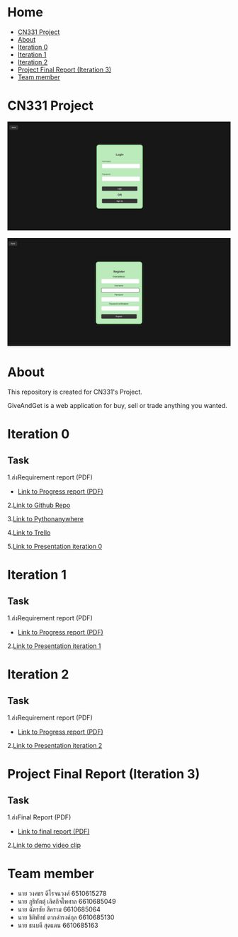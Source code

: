 # Home
 * [CN331 Project](#CN331-Project)
 * [About](#About)
 * [Iteration 0](#Iteration-0)
 * [Iteration 1](#Iteration-1)
 * [Iteration 2](#Iteration-2)
 * [Project Final Report (Iteration 3)](#project-final-report-iteration-3)
 * [Team member](#Team-member) 

# CN331 Project

![Login](README_images/Login.png)

![SignUp](README_images/SignUp.png)

# About 

This repository is created for CN331's Project.

GiveAndGet is a web application for buy, sell or trade anything you wanted.

# Iteration 0
## Task
  1.ส่งRequirement report (PDF)
  * [Link to Progress report (PDF)](https://drive.google.com/file/d/1LZlmM6vGSMkpzHwmsox6Volm-2wfZ2UV/view?usp=sharing)
  
  2.[Link to Github Repo](https://github.com/Miyorina378/GiveAndGet.git)
  
  3.[Link to Pythonanywhere](https://miyorina.pythonanywhere.com/)
  
  4.[Link to Trello](https://trello.com/b/3iOxyUke/giveandget)
  
  5.[Link to Presentation iteration 0](https://drive.google.com/file/d/1r_qTqTDfE0K_NLoxcljS4dakK40agHru/view?usp=sharing)

# Iteration 1
## Task
  1.ส่งRequirement report (PDF)
  * [Link to Progress report (PDF)](https://drive.google.com/file/d/1Ng_PLy_6prS_GugbLl2huLKPvN8x4mRW/view?usp=sharing)
  
  2.[Link to Presentation iteration 1](https://drive.google.com/file/d/17gI6M_pE7-0l1G0sXMjc66BTagqU1UCt/view?usp=sharing)

# Iteration 2
## Task
  1.ส่งRequirement report (PDF)
  * [Link to Progress report (PDF)](https://drive.google.com/file/d/1gqTIWXBo6QeIamF7OKFbJMLN1Es7_sjU/view?usp=sharing)
  
  2.[Link to Presentation iteration 2](https://drive.google.com/file/d/1tsTijRL4pDEgJSKYNHon-0-Ms0UpKgNV/view?usp=sharing)

# Project Final Report (Iteration 3)
## Task
  1.ส่งFinal Report (PDF)
  * [Link to final report (PDF)](https://drive.google.com/file/d/1dbKoQkZ-wD6cw9JjIxsmJDeEaaROjf23/view?usp=sharing)

  2.[Link to demo video clip](https://drive.google.com/file/d/1z_VCLY6xAO1OSFzlUcfH0kY5BKnfWf7G/view?usp=sharing)

# Team member
* นาย วงศธร ดีโรจนวงศ์ 6510615278
* นาย ภูริทัตตุ์ เลิศกิจไพศาล 6610685049
* นาย ฉัตรชัย สีคราม 6610685064
* นาย ชิติพัทธ์ ตากดำรงค์กุล 6610685130
* นาย ธนบดี สุดแดน 6610685163
